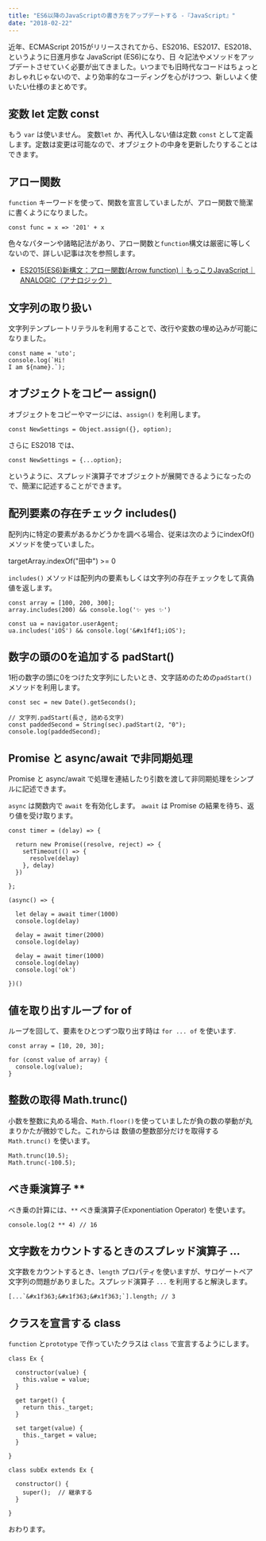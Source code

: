 ```yaml
---
title: "ES6以降のJavaScriptの書き方をアップデートする -『JavaScript』"
date: "2018-02-22"
---
```


近年、ECMAScript 2015がリリースされてから、ES2016、ES2017、ES2018、というように日進月歩な JavaScript (ES6)になり、日 々記法やメソッドをアップデートさせていく必要が出てきました。いつまでも旧時代なコードはちょっとおしゃれじゃないので、より効率的なコーディングを心がけつつ、新しいよく使いたい仕様のまとめです。

## 変数 let 定数 const

もう `var` は使いません。 変数`let` か、再代入しない値は定数 `const` として定義します。定数は変更は可能なので、オブジェクトの中身を更新したりすることはできます。

## アロー関数

`function` キーワードを使って、関数を宣言していましたが、アロー関数で簡潔に書くようになりました。

```
const func = x => '201' + x

```

色々なパターンや諸略記法があり、アロー関数と`function`構文は厳密に等しくないので、詳しい記事は次を参照します。

- [ES2015(ES6)新構文：アロー関数(Arrow function)｜もっこりJavaScript｜ANALOGIC（アナロジック）](http://analogic.jp/arrow-function/)

## 文字列の取り扱い

文字列テンプレートリテラルを利用することで、改行や変数の埋め込みが可能になりました。

```
const name = 'uto';
console.log(`Hi!
I am ${name}.`);

```

## オブジェクトをコピー assign()

オブジェクトをコピーやマージには、`assign()` を利用します。

```
const NewSettings = Object.assign({}, option);

```

さらに ES2018 では、

```
const NewSettings = {...option};

```

というように、スプレッド演算子でオブジェクトが展開できるようになったので、簡潔に記述することができます。

## 配列要素の存在チェック includes()

配列内に特定の要素があるかどうかを調べる場合、従来は次のようにindexOf()メソッドを使っていました。

targetArray.indexOf("田中") >= 0

`includes()` メソッドは配列内の要素もしくは文字列の存在チェックをして真偽値を返します。

```
const array = [100, 200, 300];
array.includes(200) && console.log('✨ yes ✨')

const ua = navigator.userAgent;
ua.includes('iOS') && console.log('&#x1f4f1;iOS');

```

## 数字の頭の0を追加する padStart()

1桁の数字の頭に0をつけた文字列にしたいとき、文字詰めのための`padStart()`メソッドを利用します。

```
const sec = new Date().getSeconds();

// 文字列.padStart(長さ, 詰める文字)
const paddedSecond = String(sec).padStart(2, "0");
console.log(paddedSecond);

```

## Promise と async/await で非同期処理

Promise と async/await で処理を連結したり引数を渡して非同期処理をシンプルに記述できます。

`async` は関数内で `await` を有効化します。 `await` は Promise の結果を待ち、返り値を受け取ります。

```
const timer = (delay) => {

  return new Promise((resolve, reject) => {
    setTimeout(() => {
      resolve(delay)
    }, delay)
  })

};

(async() => {

  let delay = await timer(1000)
  console.log(delay)

  delay = await timer(2000)
  console.log(delay)

  delay = await timer(1000)
  console.log(delay)
  console.log('ok')

})()

```

## 値を取り出すループ for of

ループを回して、要素をひとつずつ取り出す時は `for ... of` を使います.

```
const array = [10, 20, 30];

for (const value of array) {
  console.log(value);
}

```

## 整数の取得 Math.trunc()

小数を整数に丸める場合、`Math.floor()`を使っていましたが負の数の挙動が丸まりかたが微妙でした。これからは 数値の整数部分だけを取得する `Math.trunc()` を使います。

```
Math.trunc(10.5);
Math.trunc(-100.5);

```

## べき乗演算子 \*\*

べき乗の計算には、`**` べき乗演算子(Exponentiation Operator) を使います。

```
console.log(2 ** 4) // 16

```

## 文字数をカウントするときのスプレッド演算子 ...

文字数をカウントするとき、`length` プロパティを使いますが、サロゲートペア文字列の問題がありました。スプレッド演算子 `...` を利用すると解決します。

```
[...`&#x1f363;&#x1f363;&#x1f363;`].length; // 3

```

## クラスを宣言する class

`function` と`prototype` で作っていたクラスは `class` で宣言するようにします。

```
class Ex {

  constructor(value) {
    this.value = value;
  }

  get target() {
    return this._target;
  }

  set target(value) {
    this._target = value;
  }

}

class subEx extends Ex {

  constructor() {
    super();  // 継承する
  }

}

```

おわります。
